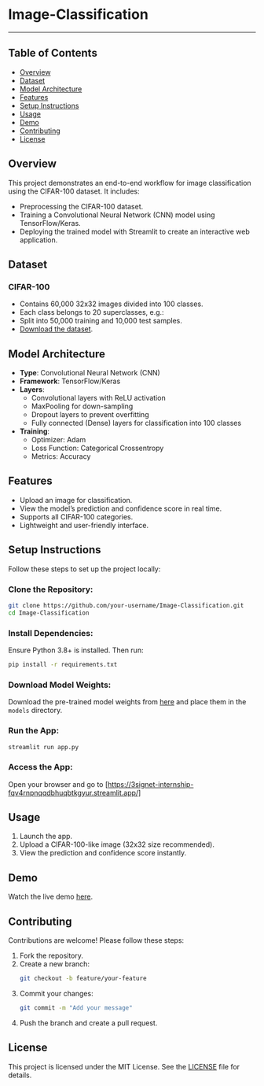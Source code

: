# Image-Classification

---

## Table of Contents
- [Overview](#overview)
- [Dataset](#dataset)
- [Model Architecture](#model-architecture)
- [Features](#features)
- [Setup Instructions](#setup-instructions)
- [Usage](#usage)
- [Demo](#demo)
- [Contributing](#contributing)
- [License](#license)

## Overview
This project demonstrates an end-to-end workflow for image classification using the CIFAR-100 dataset. It includes:

- Preprocessing the CIFAR-100 dataset.
- Training a Convolutional Neural Network (CNN) model using TensorFlow/Keras.
- Deploying the trained model with Streamlit to create an interactive web application.

## Dataset
### CIFAR-100
- Contains 60,000 32x32 images divided into 100 classes.
- Each class belongs to 20 superclasses, e.g.:
- Split into 50,000 training and 10,000 test samples.
- [Download the dataset](https://www.cs.toronto.edu/~kriz/cifar.html).

## Model Architecture
- **Type**: Convolutional Neural Network (CNN)
- **Framework**: TensorFlow/Keras
- **Layers**:
  - Convolutional layers with ReLU activation
  - MaxPooling for down-sampling
  - Dropout layers to prevent overfitting
  - Fully connected (Dense) layers for classification into 100 classes
- **Training**:
  - Optimizer: Adam
  - Loss Function: Categorical Crossentropy
  - Metrics: Accuracy

## Features
- Upload an image for classification.
- View the model’s prediction and confidence score in real time.
- Supports all CIFAR-100 categories.
- Lightweight and user-friendly interface.

## Setup Instructions
Follow these steps to set up the project locally:

### Clone the Repository:
```bash
git clone https://github.com/your-username/Image-Classification.git
cd Image-Classification
```

### Install Dependencies:
Ensure Python 3.8+ is installed. Then run:
```bash
pip install -r requirements.txt
```

### Download Model Weights:
Download the pre-trained model weights from [here](#) and place them in the `models` directory.

### Run the App:
```bash
streamlit run app.py
```

### Access the App:
Open your browser and go to [https://3signet-internship-fqv4rnpnqqdbhuqbtkgyur.streamlit.app/]

## Usage
1. Launch the app.
2. Upload a CIFAR-100-like image (32x32 size recommended).
3. View the prediction and confidence score instantly.

## Demo
Watch the live demo [here](#).

## Contributing
Contributions are welcome! Please follow these steps:

1. Fork the repository.
2. Create a new branch:
   ```bash
   git checkout -b feature/your-feature
   ```
3. Commit your changes:
   ```bash
   git commit -m "Add your message"
   ```
4. Push the branch and create a pull request.

## License
This project is licensed under the MIT License. See the [LICENSE](LICENSE) file for details.


















 























